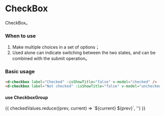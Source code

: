# CheckBox

CheckBox。

### When to use

1. Make multiple choices in a set of options；
2. Used alone can indicate switching between the two states, and can be combined with the submit operation。

### Basic usage

<d-checkbox label="Checked" :isShowTitle="false" v-model="checked" />
<d-checkbox label="Not checked" :isShowTitle="false" v-model="unchecked" />

```html
<d-checkbox label="Checked" :isShowTitle="false" v-model="checked" />
<d-checkbox label="Not checked" :isShowTitle="false" v-model="unchecked" />
```

#### use CheckboxGroup
<d-checkbox-group v-model="checkedValues" label="爱好">
  <d-checkbox label="篮球" value="basketball" />
  <d-checkbox label="足球" value="football" />
</d-checkbox-group>
<div>{{ checkedValues.reduce((prev, current) => `${current} ${prev}`, '') }}</div>

<script lang="ts">
import { defineComponent, ref } from 'vue'

export default defineComponent({
  setup() {
    const checked = ref(true)
    const unchecked = ref(false)
    const checkedValues = ref([]);
    return {
      checked,
      unchecked,
      checkedValues
    }
  }
})
</script>